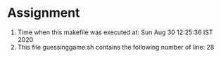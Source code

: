# Assignment #
1. Time when this makefile was executed at: Sun Aug 30 12:25:36 IST 2020 
2. This file guessinggame.sh contains the following number of line:
28
